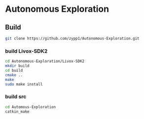 # Autonomous Exploration

## Build 
```bash
git clone https://github.com/zypp1/Autonomous-Exploration.git
```
### build Livox-SDK2

```bash
cd Autonomous-Exploration/Livox-SDK2
mkdir build 
cd build
cmake ..
make
sudo make install 
```

### build src

```bash
cd Automous-Exploration
catkin_make
```

